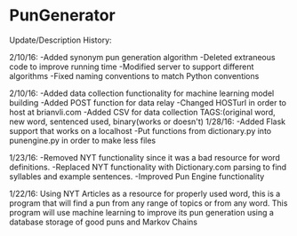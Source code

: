 # PunGenerator
Update/Description History:

2/10/16:
-Added synonym pun generation algorithm
-Deleted extraneous code to improve running time
-Modified server to support different algorithms
-Fixed naming conventions to match Python conventions

2/10/16:
-Added data collection functionality for machine learning model building
-Added POST function for data relay
-Changed HOSTurl in order to host at brianvli.com
-Added CSV for data collection TAGS:(original word, new word, sentenced used, binary(works or doesn't)
1/28/16:
-Added Flask support that works on a localhost
-Put functions from dictionary.py into punengine.py in order to make less files

1/23/16:
-Removed NYT functionality since it was a bad resource for word definitions.
-Replaced NYT functionality with Dictionary.com parsing to find syllables and
example sentences.
-Improved Pun Engine functionality

1/22/16:
Using NYT Articles as a resource for properly used word, this is a program that
will find a pun from any range of topics or from any word. This program will use
machine learning to improve its pun generation using a database storage of good
puns and Markov Chains
